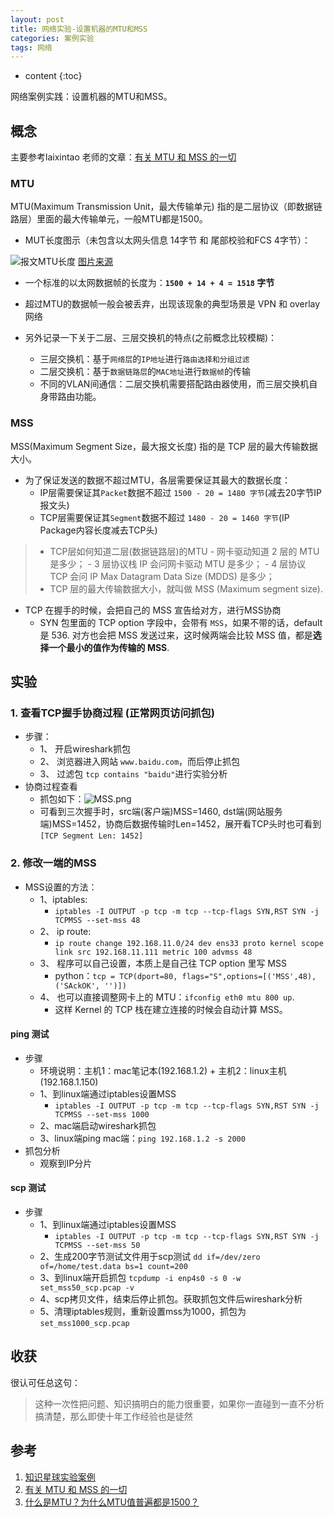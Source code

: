 ```yaml
---
layout: post
title: 网络实验-设置机器的MTU和MSS
categories: 案例实验
tags: 网络
---
```


* content
{:toc}

网络案例实践：设置机器的MTU和MSS。



## 概念

主要参考laixintao 老师的文章：[有关 MTU 和 MSS 的一切](https://www.kawabangga.com/posts/4983)

### MTU

MTU(Maximum Transmission Unit，最大传输单元) 指的是二层协议（即数据链路层）里面的最大传输单元，一般MTU都是1500。

* MUT长度图示（未包含以太网头信息 14字节 和 尾部校验和FCS 4字节）：

![报文MTU长度](https://www.kawabangga.com/wp-content/uploads/2023/03/ethernet-mtu.jpeg)
[图片来源](https://www.kawabangga.com/posts/4983)

* 一个标准的以太网数据帧的长度为：**`1500 + 14 + 4 = 1518` 字节**
* 超过MTU的数据帧一般会被丢弃，出现该现象的典型场景是 VPN 和 overlay 网络

* 另外记录一下关于二层、三层交换机的特点(之前概念比较模糊)：  
	- 三层交换机：基于`网络层`的`IP地址`进行`路由选择和分组过滤`  
	- 二层交换机：基于`数据链路层`的`MAC地址`进行`数据帧`的传输  
	- 不同的VLAN间通信：二层交换机需要搭配路由器使用，而三层交换机自身带路由功能。  

### MSS

MSS(Maximum Segment Size，最大报文长度) 指的是 TCP 层的最大传输数据大小。

* 为了保证发送的数据不超过MTU，各层需要保证其最大的数据长度：
	 - IP层需要保证其`Packet`数据不超过 `1500 - 20 = 1480 字节`(减去20字节IP报文头)
	 - TCP层需要保证其`Segment`数据不超过 `1480 - 20 = 1460 字节`(IP Package内容长度减去TCP头)

> * TCP层如何知道二层(数据链路层)的MTU
	- 网卡驱动知道 2 层的 MTU 是多少；
	- 3 层协议栈 IP 会问网卡驱动 MTU 是多少；
	- 4 层协议 TCP 会问 IP Max Datagram Data Size (MDDS) 是多少；
> * TCP 层的最大传输数据大小，就叫做 MSS (Maximum segment size).

* TCP 在握手的时候，会把自己的 MSS 宣告给对方，进行MSS协商
	- SYN 包里面的 TCP option 字段中，会带有 `MSS`，如果不带的话，default 是 536. 对方也会把 MSS 发送过来，这时候两端会比较 MSS 值，都是**选择一个最小的值作为传输的 MSS**.

## 实验

### 1. 查看TCP握手协商过程 (正常网页访问抓包)

* 步骤：  
	- 1、 开启wireshark抓包  
	- 2、 浏览器进入网站 `www.baidu.com`，而后停止抓包  
	- 3、 过滤包 `tcp contains "baidu"`进行实验分析  
* 协商过程查看
	- 抓包如下：![MSS.png](/_resource/MSS/MSS_pkg.png)
	- 可看到三次握手时，src端(客户端)MSS=1460, dst端(网站服务端)MSS=1452，协商后数据传输时Len=1452，展开看TCP头时也可看到`[TCP Segment Len: 1452]`

### 2. 修改一端的MSS

* MSS设置的方法：
	- 1、iptables: 
		+ `iptables -I OUTPUT -p tcp -m tcp --tcp-flags SYN,RST SYN -j TCPMSS --set-mss 48`
	- 2、 ip route: 
		+ `ip route change 192.168.11.0/24 dev ens33 proto kernel scope link src 192.168.11.111 metric 100 advmss 48`
	- 3、 程序可以自己设置，本质上是自己往 TCP option 里写 MSS
		+ python：`tcp = TCP(dport=80, flags="S",options=[('MSS',48),('SAckOK', '')])`
	- 4、 也可以直接调整网卡上的 MTU：`ifconfig eth0 mtu 800 up`.
		+ 这样 Kernel 的 TCP 栈在建立连接的时候会自动计算 MSS。

#### ping 测试

* 步骤
	- 环境说明：主机1：mac笔记本(192.168.1.2) + 主机2：linux主机(192.168.1.150)
	- 1、到linux端通过iptables设置MSS
		- `iptables -I OUTPUT -p tcp -m tcp --tcp-flags SYN,RST SYN -j TCPMSS --set-mss 1000`
	- 2、mac端启动wireshark抓包
	- 3、linux端ping mac端：`ping 192.168.1.2 -s 2000`
* 抓包分析
	- 观察到IP分片

#### scp 测试

* 步骤
	- 1、到linux端通过iptables设置MSS
		- `iptables -I OUTPUT -p tcp -m tcp --tcp-flags SYN,RST SYN -j TCPMSS --set-mss 50`
	- 2、生成200字节测试文件用于scp测试 `dd if=/dev/zero of=/home/test.data bs=1 count=200`
	- 3、到linux端开启抓包 `tcpdump -i enp4s0 -s 0 -w set_mss50_scp.pcap -v`
	- 4、scp拷贝文件，结束后停止抓包。获取抓包文件后wireshark分析
	- 5、清理iptables规则，重新设置mss为1000，抓包为`set_mss1000_scp.pcap`


## 收获

很认可任总这句：  
> 这种一次性把问题、知识搞明白的能力很重要，如果你一直碰到一直不分析搞清楚，那么即使十年工作经验也是徒然

## 参考

1. [知识星球实验案例](https://t.zsxq.com/0cOVm843F)
2. [有关 MTU 和 MSS 的一切](https://www.kawabangga.com/posts/4983)
3. [什么是MTU？为什么MTU值普遍都是1500？](https://cloud.tencent.com/developer/article/1862409)